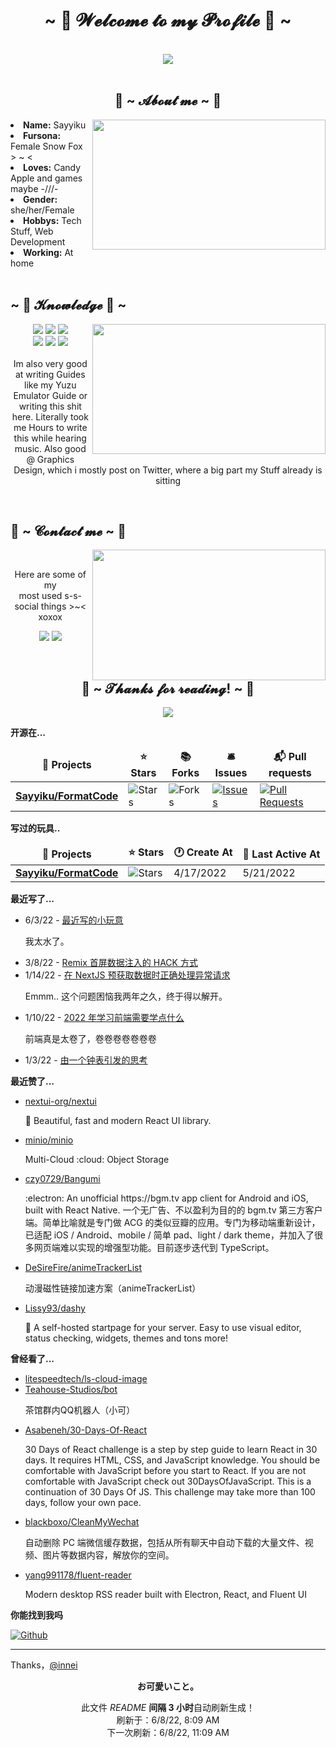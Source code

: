 <!--
 * @Author: Sayyiku
 * @Date: 2022-04-18 19:11:19
 * @LastEditors: Sayyiku
 * @LastEditTime: 2022-04-18 21:41:47
 * @FilePath: \Innei\readme.template.md
 * @Description: 
 * 
 * Copyright (c) 2022 by Sayyiku, All Rights Reserved. 
-->
<body>
<h1 align="center">~ 💖 𝓦𝓮𝓵𝓬𝓸𝓶𝓮 𝓽𝓸 𝓶𝔂 𝓟𝓻𝓸𝓯𝓲𝓵𝓮 💖 ~</h1>
<br>

<div align="center">
<!-- <img src="https://i.imgur.com/jx17oHT.gif"> -->
  <img src ="https://cdn.jsdelivr.net/gh/Sayyiku/image-hosting@master/20211202/c8728b15d7193ce23f241bf86f111ade8baaff36.jpg">
</div>
<br>
<div>
<h2 align="center"> 🦊 ~ 𝓐𝓫𝓸𝓾𝓽 𝓶𝓮 ~ 🦊 </h2>
<!-- <img src="https://64.media.tumblr.com/e1f1c97123ae217eb731500e502e0083/tumblr_n9dxcikmIU1qc9zfzo7_r1_250.gif" align="right"> -->
  <img src="https://cdn.jsdelivr.net/gh/Sayyiku/image-hosting@master/images/20170807094904_xcPrZ.2pkmcuhkwh40.jpeg" align="right" width="373.5px" height="208.5px">
<li>
<b>Name:</b> Sayyiku</li>
<li>
<b>Fursona:</b> Female Snow Fox > ~ <
</li>
<li>
<b>Loves:</b> Candy Apple  and games maybe -///-
</li>
<li>
<b>Gender:</b> she/her/Female
</li>
<li>
<b>Hobbys:</b> Tech Stuff,  Web Development
</li>
<li>
<b>Working:</b> At home
</li>

<br>
<!-- <p><b>     Thanks fow weading this onyee-san<br>
                  verwy cuwute of chu</b></p> -->
</div>
<div>
<h2 align="left">            ~ 📇 𝓚𝓷𝓸𝔀𝓵𝓮𝓭𝓰𝓮 📇 ~</h2>
<p>
<!-- <img src="https://cdn.jsdelivr.net/gh/Sayyiku/image-hosting@master/20211208/20200228053803_rT5ey.460dfalk7to0.gif" align="right"> -->
  <img src="https://i.pinimg.com/originals/8d/4b/77/8d4b77c44b7a68c0fd609411e2c0ec3c.gif" align="right" width="373.5px" height="208.5px">
</div>
<div>
<p align="center"><img src="https://img.shields.io/badge/PS-PhotoShop-orange"/> <img src="https://img.shields.io/badge/JS-JavaScript-blueviolet"/> <img src="https://img.shields.io/badge/-Python-blueviolet"/><br>
 <img src="https://img.shields.io/badge/-JAVA-important"/> <img src="https://img.shields.io/badge/-Vue-success"/> <img src="https://img.shields.io/badge/-Spring-brightgreen"/> <br><br>
Im also very good at writing Guides like my Yuzu Emulator Guide or writing this shit here. Literally took me Hours to write this while hearing music. Also good @ Graphics Design, which i mostly post on Twitter, where a big part my Stuff already is sitting
</p>
<br>
<h2>           📝 ~ 𝓒𝓸𝓷𝓽𝓪𝓬𝓽 𝓶𝓮 ~ 📝</h2>
<img src="https://i.imgur.com/KXx0cCx.gif" align="right" width="373.5px" height="208.5px">
</a>
<br>
<p align="center">Here are some of my <br>
most used s-s-social things >~< xoxox</p>
<p align="center"><a href="https://twitter.com/liricarain" target="_blank"><img src="https://img.shields.io/badge/-Twitter-ff69b4"/></a> 
<a href="https://steamcommunity.com/profiles/76561198985581347/" target="_blank"><img src="https://img.shields.io/badge/-Steam-orange"/>
</a>
</div>
<br>
<div>
<h2 align="center">💖 ~ 𝓣𝓱𝓪𝓷𝓴𝓼 𝓯𝓸𝓻 𝓻𝓮𝓪𝓭𝓲𝓷𝓰! ~ 💖</h2>
<div align="center">
<img src="https://cdn.jsdelivr.net/gh/Sayyiku/image-hosting@master/20211202/c7e3ff262011b14a2d5759c1490b68b36eb27a5c38058-BfU7VM.m2mccvurr74.jpg">
</div>
</div>
</div>
</body>

**开源在...**

<table><thead align=center><tr border: none;><td><b>🎁 Projects</b></td><td><b>⭐ Stars</b></td><td><b>📚 Forks</b></td><td><b>🛎 Issues</b></td><td><b>📬 Pull requests</b></td></tr></thead><tbody><tr><td><a href=https://github.com/Sayyiku/FormatCode><b>Sayyiku/FormatCode</b></a></td><td><img alt=Stars src="https://img.shields.io/github/stars/Sayyiku/FormatCode?style=flat-square&labelColor=343b41"></td><td><img alt=Forks src="https://img.shields.io/github/forks/Sayyiku/FormatCode?style=flat-square&labelColor=343b41"></td><td><a href=https://github.com/Sayyiku/FormatCode/issues target=_blank><img alt=Issues src="https://img.shields.io/github/issues/Sayyiku/FormatCode?style=flat-square&labelColor=343b41"></a></td><td><a href=https://github.com/Sayyiku/FormatCode/pulls target=_blank><img alt="Pull Requests"src="https://img.shields.io/github/issues-pr/Sayyiku/FormatCode?style=flat-square&labelColor=343b41"></a></td></tr></tbody></table>

**写过的玩具..**

<table><thead align=center><tr border: none;><td><b>🎁 Projects</b></td><td><b>⭐ Stars</b></td><td><b>🕐 Create At</b></td><td><b>📅 Last Active At</b></td></tr></thead><tbody><tr><td><a href=https://github.com/Sayyiku/FormatCode target=_blank><b>Sayyiku/FormatCode</b></a></td><td><img alt=Stars src="https://img.shields.io/github/stars/Sayyiku/FormatCode?style=flat-square&labelColor=343b41"></td><td>4/17/2022</td><td>5/21/2022</td></tr></tbody></table>

**最近写了...**

<ul><li><span>6/3/22 - <a href=https://innei.ren//posts/programming/recently-2022_3-6>最近写的小玩意</a></span><p>我太水了。</p></li><li><span>3/8/22 - <a href=https://innei.ren//posts/programming/remix-get-initial-data-for-root>Remix 首屏数据注入的 HACK 方式</a></span></li><li><span>1/14/22 - <a href=https://innei.ren//posts/programming/how-to-handle-nextjs-getInitialProps-error>在 NextJS 预获取数据时正确处理异常请求</a></span><p>Emmm.. 这个问题困恼我两年之久，终于得以解开。</p></li><li><span>1/10/22 - <a href=https://innei.ren//posts/technology/2022-frontend-is-so-juan>2022 年学习前端需要学点什么</a></span><p>前端真是太卷了，卷卷卷卷卷卷卷</p></li><li><span>1/3/22 - <a href=https://innei.ren//posts/learning-process/thinking-with-js-event-loop>由一个钟表引发的思考</a></span></li></ul>

**最近赞了...**

<ul><li><a href=https://github.com/nextui-org/nextui>nextui-org/nextui</a><p>🚀 Beautiful, fast and modern React UI library.</p></li><li><a href=https://github.com/minio/minio>minio/minio</a><p>Multi-Cloud :cloud: Object Storage</p></li><li><a href=https://github.com/czy0729/Bangumi>czy0729/Bangumi</a><p>:electron: An unofficial https://bgm.tv app client for Android and iOS, built with React Native. 一个无广告、不以盈利为目的的 bgm.tv 第三方客户端。简单比喻就是专门做 ACG 的类似豆瓣的应用。专门为移动端重新设计，已适配 iOS / Android、mobile / 简单 pad、light / dark theme，并加入了很多网页端难以实现的增强型功能。目前逐步迭代到 TypeScript。</p></li><li><a href=https://github.com/DeSireFire/animeTrackerList>DeSireFire/animeTrackerList</a><p>动漫磁性链接加速方案（animeTrackerList）</p></li><li><a href=https://github.com/Lissy93/dashy>Lissy93/dashy</a><p>🚀 A self-hosted startpage for your server. Easy to use visual editor, status checking, widgets, themes and tons more!</p></li></ul>

**曾经看了...**

<ul><li><a href=https://github.com/litespeedtech/ls-cloud-image>litespeedtech/ls-cloud-image</a></li><li><a href=https://github.com/Teahouse-Studios/bot>Teahouse-Studios/bot</a><p>茶馆群内QQ机器人（小可）</p></li><li><a href=https://github.com/Asabeneh/30-Days-Of-React>Asabeneh/30-Days-Of-React</a><p>30 Days of React challenge is a step by step guide to learn React in 30 days. It requires HTML, CSS, and JavaScript knowledge. You should be comfortable with JavaScript before you start to React. If you are not comfortable with JavaScript check out 30DaysOfJavaScript. This is a continuation of 30 Days Of JS. This challenge may take more than 100 days, follow your own pace.</p></li><li><a href=https://github.com/blackboxo/CleanMyWechat>blackboxo/CleanMyWechat</a><p>自动删除 PC 端微信缓存数据，包括从所有聊天中自动下载的大量文件、视频、图片等数据内容，解放你的空间。</p></li><li><a href=https://github.com/yang991178/fluent-reader>yang991178/fluent-reader</a><p>Modern desktop RSS reader built with Electron, React, and Fluent UI</p></li></ul>

**你能找到我吗**

<p><a href="https://github.com/Sayyiku" target="_blank"><img alt="Github" src="https://img.shields.io/badge/GitHub-%2312100E.svg?&style=for-the-badge&logo=Github&logoColor=white" /></a></p>

------------
Thanks，[@innei](https://innei.ren)
<p align=center><strong>お可愛いこと。</strong></p>
<p align=center>此文件 <i>README</i> <b>间隔 3 小时</b>自动刷新生成！<br>刷新于：6/8/22, 8:09 AM<br>下一次刷新：6/8/22, 11:09 AM</p>

